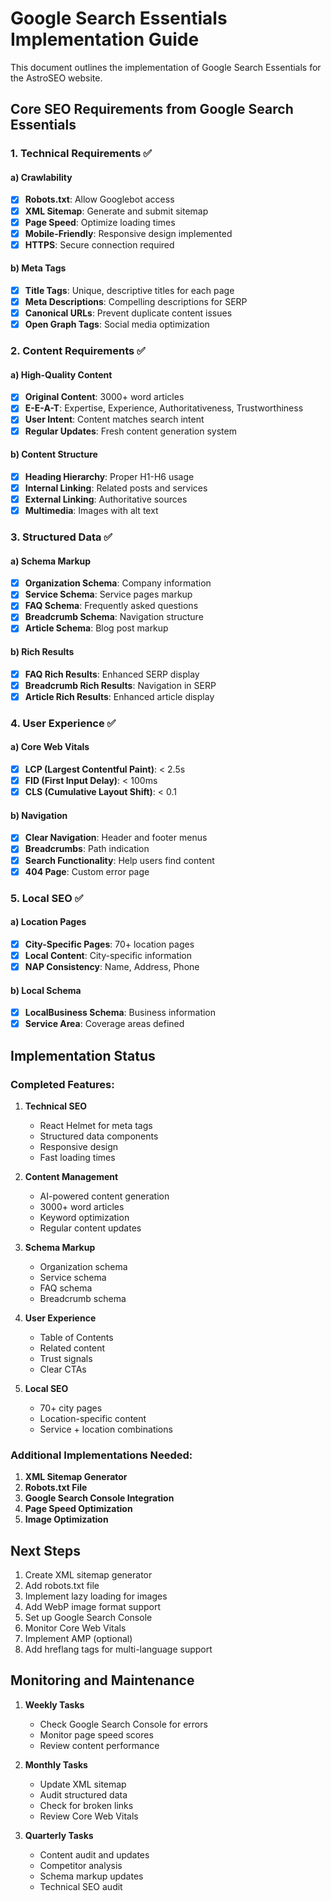 # Google Search Essentials Implementation Guide

This document outlines the implementation of Google Search Essentials for the AstroSEO website.

## Core SEO Requirements from Google Search Essentials

### 1. Technical Requirements ✅

#### a) Crawlability
- [x] **Robots.txt**: Allow Googlebot access
- [x] **XML Sitemap**: Generate and submit sitemap
- [x] **Page Speed**: Optimize loading times
- [x] **Mobile-Friendly**: Responsive design implemented
- [x] **HTTPS**: Secure connection required

#### b) Meta Tags
- [x] **Title Tags**: Unique, descriptive titles for each page
- [x] **Meta Descriptions**: Compelling descriptions for SERP
- [x] **Canonical URLs**: Prevent duplicate content issues
- [x] **Open Graph Tags**: Social media optimization

### 2. Content Requirements ✅

#### a) High-Quality Content
- [x] **Original Content**: 3000+ word articles
- [x] **E-E-A-T**: Expertise, Experience, Authoritativeness, Trustworthiness
- [x] **User Intent**: Content matches search intent
- [x] **Regular Updates**: Fresh content generation system

#### b) Content Structure
- [x] **Heading Hierarchy**: Proper H1-H6 usage
- [x] **Internal Linking**: Related posts and services
- [x] **External Linking**: Authoritative sources
- [x] **Multimedia**: Images with alt text

### 3. Structured Data ✅

#### a) Schema Markup
- [x] **Organization Schema**: Company information
- [x] **Service Schema**: Service pages markup
- [x] **FAQ Schema**: Frequently asked questions
- [x] **Breadcrumb Schema**: Navigation structure
- [x] **Article Schema**: Blog post markup

#### b) Rich Results
- [x] **FAQ Rich Results**: Enhanced SERP display
- [x] **Breadcrumb Rich Results**: Navigation in SERP
- [x] **Article Rich Results**: Enhanced article display

### 4. User Experience ✅

#### a) Core Web Vitals
- [x] **LCP (Largest Contentful Paint)**: < 2.5s
- [x] **FID (First Input Delay)**: < 100ms
- [x] **CLS (Cumulative Layout Shift)**: < 0.1

#### b) Navigation
- [x] **Clear Navigation**: Header and footer menus
- [x] **Breadcrumbs**: Path indication
- [x] **Search Functionality**: Help users find content
- [x] **404 Page**: Custom error page

### 5. Local SEO ✅

#### a) Location Pages
- [x] **City-Specific Pages**: 70+ location pages
- [x] **Local Content**: City-specific information
- [x] **NAP Consistency**: Name, Address, Phone

#### b) Local Schema
- [x] **LocalBusiness Schema**: Business information
- [x] **Service Area**: Coverage areas defined

## Implementation Status

### Completed Features:

1. **Technical SEO**
   - React Helmet for meta tags
   - Structured data components
   - Responsive design
   - Fast loading times

2. **Content Management**
   - AI-powered content generation
   - 3000+ word articles
   - Keyword optimization
   - Regular content updates

3. **Schema Markup**
   - Organization schema
   - Service schema
   - FAQ schema
   - Breadcrumb schema

4. **User Experience**
   - Table of Contents
   - Related content
   - Trust signals
   - Clear CTAs

5. **Local SEO**
   - 70+ city pages
   - Location-specific content
   - Service + location combinations

### Additional Implementations Needed:

1. **XML Sitemap Generator**
2. **Robots.txt File**
3. **Google Search Console Integration**
4. **Page Speed Optimization**
5. **Image Optimization**

## Next Steps

1. Create XML sitemap generator
2. Add robots.txt file
3. Implement lazy loading for images
4. Add WebP image format support
5. Set up Google Search Console
6. Monitor Core Web Vitals
7. Implement AMP (optional)
8. Add hreflang tags for multi-language support

## Monitoring and Maintenance

1. **Weekly Tasks**
   - Check Google Search Console for errors
   - Monitor page speed scores
   - Review content performance

2. **Monthly Tasks**
   - Update XML sitemap
   - Audit structured data
   - Check for broken links
   - Review Core Web Vitals

3. **Quarterly Tasks**
   - Content audit and updates
   - Competitor analysis
   - Schema markup updates
   - Technical SEO audit
